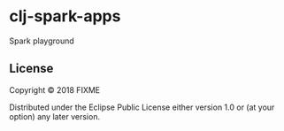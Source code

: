 # clj-spark-apps

Spark playground

## License

Copyright © 2018 FIXME

Distributed under the Eclipse Public License either version 1.0 or (at
your option) any later version.

